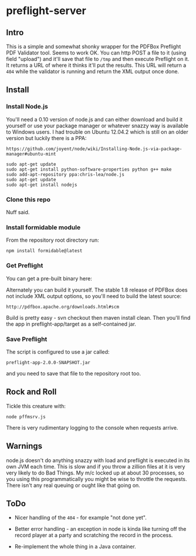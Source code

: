 preflight-server
================
## Intro
This is a simple and somewhat shonky wrapper for the PDFBox Preflight PDF Validator tool. Seems to work OK. You can http POST a file to it
(using field "upload") and it'll save that file to `/tmp` and then execute Preflight on it. It returns a URL of where it thinks it'll put the
results. This URL will return a `404` while the validator is running and return the XML output once done.

## Install
### Install Node.js
You'll need a 0.10 version of node.js and can either download and build it yourself or use your package manager or whatever snazzy way
is available to Windows users. I had trouble on Ubuntu 12.04.2 which is still on an older version but luckily there is a PPA:

```
https://github.com/joyent/node/wiki/Installing-Node.js-via-package-manager#ubuntu-mint
```

```
sudo apt-get update
sudo apt-get install python-software-properties python g++ make
sudo add-apt-repository ppa:chris-lea/node.js
sudo apt-get update
sudo apt-get install nodejs
```

### Clone this repo
Nuff said.

### Install formidable module
From the repository root directory run:

```
npm install formidable@latest
```

### Get Preflight
You can get a pre-built binary here:

Alternately you can build it yourself. The stable 1.8 release of PDFBox does not include XML output options, so you'll need to build the latest source:

```
http://pdfbox.apache.org/downloads.html#scm
```

Build is pretty easy - svn checkout then maven install clean. Then you'll find the app in preflight-app/target as a self-contained jar.

### Save Preflight
The script is configured to use a jar called:

```
preflight-app-2.0.0-SNAPSHOT.jar
```

and you need to save that file to the repository root too.

## Rock and Roll
Tickle this creature with:

```
node pffmsrv.js
```

There is very rudimentary logging to the console when requests arrive.

## Warnings
node.js doesn't do anything snazzy with load and preflight is executed in its own JVM each time. This is slow and if you throw a zillion files
at it is very very likely to do Bad Things. My m/c locked up at about 30 processes, so you using this programmatically you might be wise
to throttle the requests. There isn't any real queuing or ought like that going on.

## ToDo
* Nicer handling of the `404` - for example "not done yet".

* Better error handling - an exception in node is kinda like turning off the record player at a party and scratching the record in the process.

* Re-implement the whole thing in a Java container.
